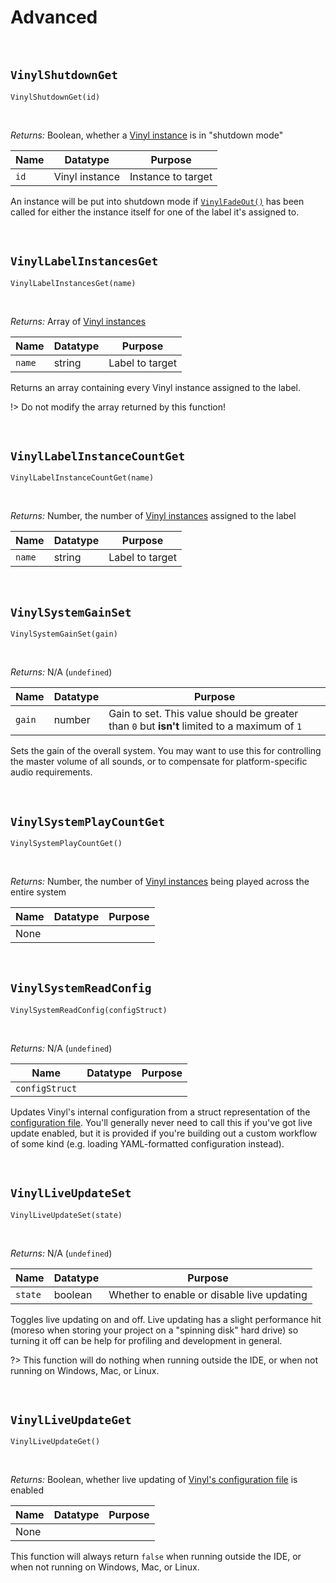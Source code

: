 # Advanced

&nbsp;

## `VinylShutdownGet`

`VinylShutdownGet(id)`

&nbsp;

*Returns:* Boolean, whether a [Vinyl instance](Terminology) is in "shutdown mode"

|Name|Datatype      |Purpose           |
|----|--------------|------------------|
|`id`|Vinyl instance|Instance to target|

An instance will be put into shutdown mode if [`VinylFadeOut()`](Basics) has been called for either the instance itself for one of the label it's assigned to.

&nbsp;

## `VinylLabelInstancesGet`

`VinylLabelInstancesGet(name)`

&nbsp;

*Returns:* Array of [Vinyl instances](Terminology)

|Name  |Datatype|Purpose        |
|------|--------|---------------|
|`name`|string  |Label to target|

Returns an array containing every Vinyl instance assigned to the label.

!> Do not modify the array returned by this function!

&nbsp;

## `VinylLabelInstanceCountGet`

`VinylLabelInstanceCountGet(name)`

&nbsp;

*Returns:* Number, the number of [Vinyl instances](Terminology) assigned to the label

|Name  |Datatype|Purpose        |
|------|--------|---------------|
|`name`|string  |Label to target|

&nbsp;

## `VinylSystemGainSet`

`VinylSystemGainSet(gain)`

&nbsp;

*Returns:* N/A (`undefined`)

|Name  |Datatype|Purpose                                                                                     |
|------|--------|--------------------------------------------------------------------------------------------|
|`gain`|number  |Gain to set. This value should be greater than `0` but **isn't** limited to a maximum of `1`|

Sets the gain of the overall system. You may want to use this for controlling the master volume of all sounds, or to compensate for platform-specific audio requirements.

&nbsp;

## `VinylSystemPlayCountGet`

`VinylSystemPlayCountGet()`

&nbsp;

*Returns:* Number, the number of [Vinyl instances](Terminology) being played across the entire system

|Name|Datatype|Purpose|
|----|--------|-------|
|None|        |       |

&nbsp;

## `VinylSystemReadConfig`

`VinylSystemReadConfig(configStruct)`

&nbsp;

*Returns:* N/A (`undefined`)

|Name          |Datatype|Purpose                                           |
|--------------|--------|--------------------------------------------------|
|`configStruct`|        |                                                  |

Updates Vinyl's internal configuration from a struct representation of the [configuration file](Configuration). You'll generally never need to call this if you've got live update enabled, but it is provided if you're building out a custom workflow of some kind (e.g. loading YAML-formatted configuration instead).

&nbsp;

## `VinylLiveUpdateSet`

`VinylLiveUpdateSet(state)`

&nbsp;

*Returns:* N/A (`undefined`)

|Name      |Datatype|Purpose                                   |
|----------|--------|------------------------------------------|
|`state`   |boolean |Whether to enable or disable live updating|

Toggles live updating on and off. Live updating has a slight performance hit (moreso when storing your project on a "spinning disk" hard drive) so turning it off can be help for profiling and development in general.

?> This function will do nothing when running outside the IDE, or when not running on Windows, Mac, or Linux.

&nbsp;

## `VinylLiveUpdateGet`

`VinylLiveUpdateGet()`

&nbsp;

*Returns:* Boolean, whether live updating of [Vinyl's configuration file](Configuration) is enabled

|Name|Datatype|Purpose|
|----|--------|-------|
|None|        |       |

This function will always return `false` when running outside the IDE, or when not running on Windows, Mac, or Linux.